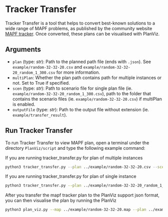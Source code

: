 # Tracker Transfer
Tracker Transfer is a tool that helps to convert best-known solutions to a wide range of MAPF problems, as published by the community website [MAPF tracker](http://tracker.pathfinding.ai/). Once converted, these plans can be visualised with PlanViz. 

## Arguments
- `plan` (type: *str*): Path to the planned path file (ends with `.json`). See `example/random-32-32-20.csv` and `example/random-32-32-20_random_1_300.csv` for more information.
- `multiPlan`: Whether the plan path contains path for multiple instances or not. Set to True if specified.
- `scen` (type: *str*): Path to scenario file for single plan file (ie. `example/random-32-32-20_random_1_300.csv`), path to the folder that contains the scenario files (ie. `example/random-32-32-20.csv`) if multiPlan is enabled.
- `outputFile` (type: *str*): Path to the output file without extension (ie. `example/transfer_result`).

## Run Tracker Transfer
To run Tracker Transfer to view MAPF plan, open a terminal under the directory `PlanViz/script` and type the following example command:

If you are running tracker_transfer.py for plan of multiple instances
```bash
python3 tracker_transfer.py --plan ../example/random-32-32-20.csv --scen ../example/scen-files --outputFile ../example/test/result --multiPlan
```

If you are running tracker_transfer.py for plan of single instance 
```bash
python3 tracker_transfer.py --plan ../example/random-32-32-20_random_1_300.csv --scen ../example/random-32-32-20-random-1.scen --outputFile ../example/transfer_result
```

After you transfer the mapf tracker plan to the PlanViz support json format, you can then visualise the plan by running the PlanViz
```bash
python3 plan_viz.py --map ../example/random-32-32-20.map --plan ../example/transfer_result.json --grid --aid --static --ca
```
